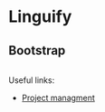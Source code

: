 # Linguify

## Bootstrap

```sh

```

Useful links:
 * [Project managment](https://linguify1.odoo.com/odoo/project/5/tasks)
